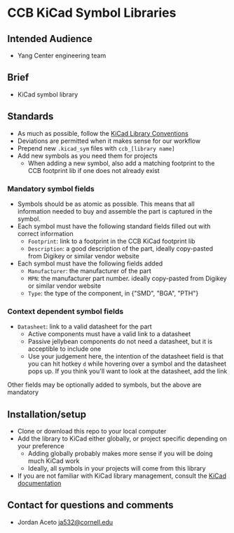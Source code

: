 # CCB KiCad Symbol Libraries

## Intended Audience

- Yang Center engineering team

## Brief

- KiCad symbol library

## Standards

- As much as possible, follow the [KiCad Library Conventions](https://klc.kicad.org/)
- Deviations are permitted when it makes sense for our workflow
- Prepend new `.kicad_sym` files with `ccb_[library name]`
- Add new symbols as you need them for projects
    - When adding a new symbol, also add a matching footprint to the CCB footprint lib if one does not already exist

### Mandatory symbol fields

- Symbols should be as atomic as possible. This means that all information needed to buy and assemble the part is captured in the symbol.
- Each symbol must have the following standard fields filled out with correct information
    - `Footprint`: link to a footprint in the CCB KiCad footprint lib
    - `Description`: a good description of the part, ideally copy-pasted from Digikey or similar vendor website
- Each symbol must have the following fields added
    - `Manufacturer`: the manufacturer of the part
    - `MPN`: the manufacturer part number. ideally copy-pasted from Digikey or similar vendor website
    - `Type`: the type of the component, in {"SMD", "BGA", "PTH"}


### Context dependent symbol fields
- `Datasheet`: link to a valid datasheet for the part
    - Active components must have a valid link to a datasheet
    - Passive jellybean components do not need a datasheet, but it is acceptible to include one
    - Use your judgement here, the intention of the datasheet field is that you can hit hotkey `d` while hovering over a symbol and the datasheet pops up. If you think you'll want to look at the datasheet, add the link

Other fields may be optionally added to symbols, but the above are mandatory

## Installation/setup

- Clone or download this repo to your local computer
- Add the library to KiCad either globally, or project specific depending on your preference
    - Adding globally probably makes more sense if you will be doing much KiCad work
    - Ideally, all symbols in your projects will come from this library 
- If you are not familiar with KiCad library management, consult the [KiCad documentation](https://docs.kicad.org/7.0/en/eeschema/eeschema.html#symbols-and-symbol-libraries) 

## Contact for questions and comments

- Jordan Aceto ja532@cornell.edu

